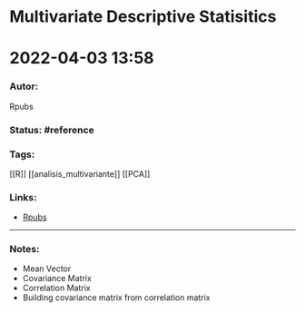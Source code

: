 # Multivariate Descriptive Statisitics
# 2022-04-03 13:58
### Autor:
Rpubs
### Status: #reference
### Tags: 
[[R]] [[analisis_multivariante]] [[PCA]]
### Links:
* [Rpubs](https://rpubs.com/bskc/289145)

---
### Notes:
- Mean Vector
- Covariance Matrix
- Correlation Matrix
- Building covariance matrix from correlation matrix

